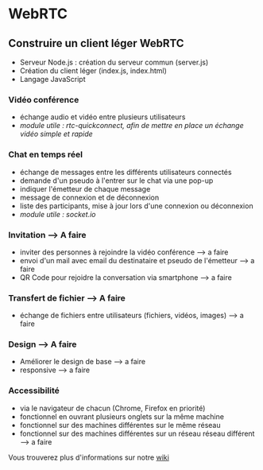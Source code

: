 # WebRTC

## Construire un client léger WebRTC

* Serveur Node.js : création du serveur commun (server.js)
* Création du client léger (index.js, index.html)
* Langage JavaScript

### Vidéo conférence

* échange audio et vidéo entre plusieurs utilisateurs
* _module utile : rtc-quickconnect, afin de mettre en place un échange vidéo simple et rapide_

### Chat en temps réel
* échange de messages entre les différents utilisateurs connectés
* demande d'un pseudo à l'entrer sur le chat via une pop-up
* indiquer l'émetteur de chaque message
* message de connexion et de déconnexion
* liste des participants, mise à jour lors d'une connexion ou déconnexion
* _module utile : socket.io_

### Invitation --> A faire
* inviter des personnes à rejoindre la vidéo conférence --> a faire
* envoi d'un mail avec email du destinataire et pseudo de l'émetteur --> a faire
* QR Code pour rejoidre la conversation via smartphone --> a faire
  
### Transfert de fichier --> A faire
* échange de fichiers entre utilisateurs (fichiers, vidéos, images) --> a faire
  
### Design --> A faire
* Améliorer le design de base --> a faire
* responsive --> a faire
  
### Accessibilité
* via le navigateur de chacun (Chrome, Firefox en priorité)
* fonctionnel en ouvrant plusieurs onglets sur la même machine
* fonctionnel sur des machines différentes sur le même réseau
* fonctionnel sur des machines différentes sur un réseau réseau différent --> a faire

Vous trouverez plus d'informations sur notre [wiki](https://github.com/ALXRSS/WebRTC/wiki)